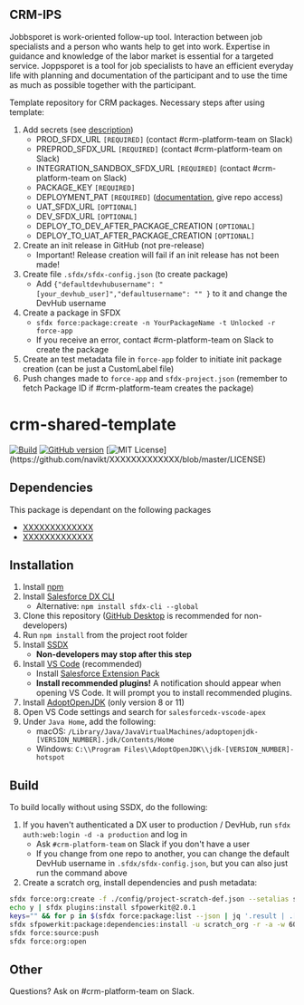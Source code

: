 ## CRM-IPS
Jobbsporet is work-oriented follow-up tool.
Interaction between job specialists and a person who wants help to get into work. Expertise in guidance and knowledge of the labor market is essential for a targeted service.
Joppsporet is a tool for job specialists to have an efficient everyday life with planning and documentation of the participant and to use the time as much as possible together with the participant.

Template repository for CRM packages. Necessary steps after using template:

1. Add secrets (see [description](https://github.com/navikt/crm-workflows-base))
    - PROD_SFDX_URL `[REQUIRED]` (contact #crm-platform-team on Slack)
    - PREPROD_SFDX_URL `[REQUIRED]` (contact #crm-platform-team on Slack)
    - INTEGRATION_SANDBOX_SFDX_URL `[REQUIRED]` (contact #crm-platform-team on Slack)
    - PACKAGE_KEY `[REQUIRED]`
    - DEPLOYMENT_PAT `[REQUIRED]` ([documentation](https://docs.github.com/en/github/authenticating-to-github/creating-a-personal-access-token), give repo access)
    - UAT_SFDX_URL `[OPTIONAL]`
    - DEV_SFDX_URL `[OPTIONAL]`
    - DEPLOY_TO_DEV_AFTER_PACKAGE_CREATION `[OPTIONAL]`
    - DEPLOY_TO_UAT_AFTER_PACKAGE_CREATION `[OPTIONAL]`
2. Create an init release in GitHub (not pre-release)
    - Important! Release creation will fail if an init release has not been made!
3. Create file `.sfdx/sfdx-config.json` (to create package)
    - Add `{"defaultdevhubusername": "[your_devhub_user]","defaultusername": "" }` to it and change the DevHub username
4. Create a package in SFDX
    - `sfdx force:package:create -n YourPackageName -t Unlocked -r force-app`
    - If you receive an error, contact #crm-platform-team on Slack to create the package
5. Create an test metadata file in `force-app` folder to initiate init package creation (can be just a CustomLabel file)
6. Push changes made to `force-app` and `sfdx-project.json` (remember to fetch Package ID if #crm-platform-team creates the package)

# crm-shared-template

[![Build](https://github.com/navikt/XXXXXXXXXXXXX/workflows/%5BPUSH%5D%20Create%20Package/badge.svg)](https://github.com/navikt/XXXXXXXXXXXXX/actions?query=workflow%3Acreate)
[![GitHub version](https://badgen.net/github/release/navikt/XXXXXXXXXXXXX/stable)](https://github.com/navikt/XXXXXXXXXXXXX)
[![MIT License](https://img.shields.io/apm/l/atomic-design-ui.svg?)](https://github.com/navikt/XXXXXXXXXXXXX/blob/master/LICENSE)

## Dependencies

This package is dependant on the following packages

-   [XXXXXXXXXXXXX](https://github.com/navikt/XXXXXXXXXXXXX)
-   [XXXXXXXXXXXXX](https://github.com/navikt/XXXXXXXXXXXXX)

## Installation

1. Install [npm](https://nodejs.org/en/download/)
1. Install [Salesforce DX CLI](https://developer.salesforce.com/tools/sfdxcli)
    - Alternative: `npm install sfdx-cli --global`
1. Clone this repository ([GitHub Desktop](https://desktop.github.com) is recommended for non-developers)
1. Run `npm install` from the project root folder
1. Install [SSDX](https://github.com/navikt/ssdx)
    - **Non-developers may stop after this step**
1. Install [VS Code](https://code.visualstudio.com) (recommended)
    - Install [Salesforce Extension Pack](https://marketplace.visualstudio.com/items?itemName=salesforce.salesforcedx-vscode)
    - **Install recommended plugins!** A notification should appear when opening VS Code. It will prompt you to install recommended plugins.
1. Install [AdoptOpenJDK](https://adoptopenjdk.net) (only version 8 or 11)
1. Open VS Code settings and search for `salesforcedx-vscode-apex`
1. Under `Java Home`, add the following:
    - macOS: `/Library/Java/JavaVirtualMachines/adoptopenjdk-[VERSION_NUMBER].jdk/Contents/Home`
    - Windows: `C:\\Program Files\\AdoptOpenJDK\\jdk-[VERSION_NUMBER]-hotspot`

## Build

To build locally without using SSDX, do the following:

1. If you haven't authenticated a DX user to production / DevHub, run `sfdx auth:web:login -d -a production` and log in
    - Ask `#crm-platform-team` on Slack if you don't have a user
    - If you change from one repo to another, you can change the default DevHub username in `.sfdx/sfdx-config.json`, but you can also just run the command above
1. Create a scratch org, install dependencies and push metadata:

```bash
sfdx force:org:create -f ./config/project-scratch-def.json --setalias scratch_org --durationdays 1 --setdefaultusername
echo y | sfdx plugins:install sfpowerkit@2.0.1
keys="" && for p in $(sfdx force:package:list --json | jq '.result | .[].Name' -r); do keys+=$p":PACKAGE_KEY "; done
sfdx sfpowerkit:package:dependencies:install -u scratch_org -r -a -w 60 -k ${keys}
sfdx force:source:push
sfdx force:org:open
```

## Other

Questions? Ask on #crm-platform-team on Slack.
